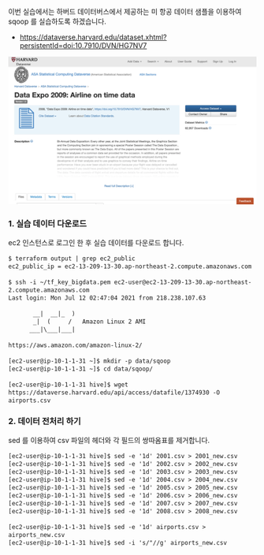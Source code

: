 이번 실습에서는 하버드 데이터버스에서 제공하는 미 항공 데이터 샘플을 이용하여 sqoop 를 실습하도록 하겠습니다. 
* https://dataverse.harvard.edu/dataset.xhtml?persistentId=doi:10.7910/DVN/HG7NV7
 
![hive-samle](https://github.com/gnosia93/bigdata-on-aws/blob/main/workshop/images/hive-sample-data1.png)


### 1. 실습 데이터 다운로드 ###

ec2 인스턴스로 로그인 한 후 실습 데이터를 다운로드 합니다.

```
$ terraform output | grep ec2_public
ec2_public_ip = ec2-13-209-13-30.ap-northeast-2.compute.amazonaws.com

$ ssh -i ~/tf_key_bigdata.pem ec2-user@ec2-13-209-13-30.ap-northeast-2.compute.amazonaws.com
Last login: Mon Jul 12 02:47:04 2021 from 218.238.107.63

       __|  __|_  )
       _|  (     /   Amazon Linux 2 AMI
      ___|\___|___|

https://aws.amazon.com/amazon-linux-2/

[ec2-user@ip-10-1-1-31 ~]$ mkdir -p data/sqoop
[ec2-user@ip-10-1-1-31 ~]$ cd data/sqoop/

[ec2-user@ip-10-1-1-31 hive]$ wget https://dataverse.harvard.edu/api/access/datafile/1374930 -O airports.csv
```

### 2. 데이터 전처리 하기 ###

sed 를 이용하여 csv 파일의 헤더와 각 필드의 쌍따옴표를 제거합니다. 

```
[ec2-user@ip-10-1-1-31 hive]$ sed -e '1d' 2001.csv > 2001_new.csv
[ec2-user@ip-10-1-1-31 hive]$ sed -e '1d' 2002.csv > 2002_new.csv
[ec2-user@ip-10-1-1-31 hive]$ sed -e '1d' 2003.csv > 2003_new.csv
[ec2-user@ip-10-1-1-31 hive]$ sed -e '1d' 2004.csv > 2004_new.csv
[ec2-user@ip-10-1-1-31 hive]$ sed -e '1d' 2005.csv > 2005_new.csv
[ec2-user@ip-10-1-1-31 hive]$ sed -e '1d' 2006.csv > 2006_new.csv
[ec2-user@ip-10-1-1-31 hive]$ sed -e '1d' 2007.csv > 2007_new.csv
[ec2-user@ip-10-1-1-31 hive]$ sed -e '1d' 2008.csv > 2008_new.csv

[ec2-user@ip-10-1-1-31 hive]$ sed -e '1d' airports.csv > airports_new.csv
[ec2-user@ip-10-1-1-31 hive]$ sed -i 's/"//g' airports_new.csv
```
